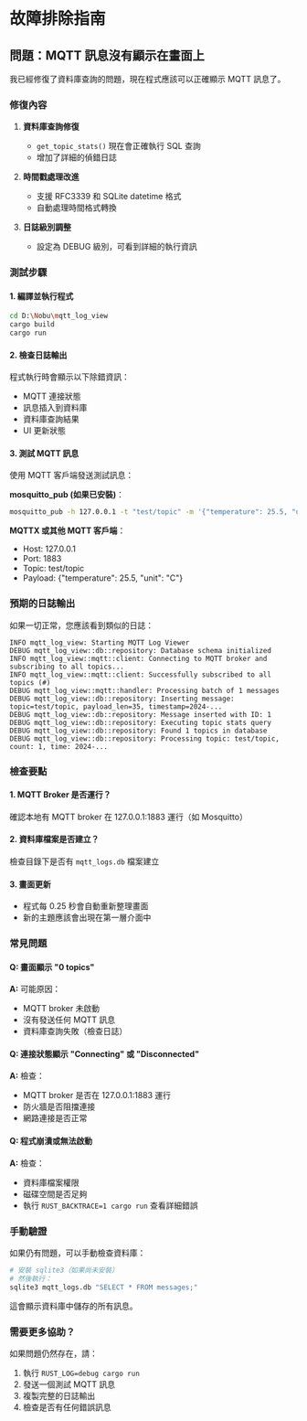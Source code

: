 # 故障排除指南

## 問題：MQTT 訊息沒有顯示在畫面上

我已經修復了資料庫查詢的問題，現在程式應該可以正確顯示 MQTT 訊息了。

### 修復內容

1. **資料庫查詢修復**
   - `get_topic_stats()` 現在會正確執行 SQL 查詢
   - 增加了詳細的偵錯日誌

2. **時間戳處理改進**
   - 支援 RFC3339 和 SQLite datetime 格式
   - 自動處理時間格式轉換

3. **日誌級別調整**
   - 設定為 DEBUG 級別，可看到詳細的執行資訊

### 測試步驟

#### 1. 編譯並執行程式
```bash
cd D:\Nobu\mqtt_log_view
cargo build
cargo run
```

#### 2. 檢查日誌輸出
程式執行時會顯示以下除錯資訊：
- MQTT 連接狀態
- 訊息插入到資料庫
- 資料庫查詢結果
- UI 更新狀態

#### 3. 測試 MQTT 訊息
使用 MQTT 客戶端發送測試訊息：

**mosquitto_pub (如果已安裝)**：
```bash
mosquitto_pub -h 127.0.0.1 -t "test/topic" -m '{"temperature": 25.5, "unit": "C"}'
```

**MQTTX 或其他 MQTT 客戶端**：
- Host: 127.0.0.1
- Port: 1883  
- Topic: test/topic
- Payload: {"temperature": 25.5, "unit": "C"}

### 預期的日誌輸出

如果一切正常，您應該看到類似的日誌：

```
INFO mqtt_log_view: Starting MQTT Log Viewer
DEBUG mqtt_log_view::db::repository: Database schema initialized  
INFO mqtt_log_view::mqtt::client: Connecting to MQTT broker and subscribing to all topics...
INFO mqtt_log_view::mqtt::client: Successfully subscribed to all topics (#)
DEBUG mqtt_log_view::mqtt::handler: Processing batch of 1 messages
DEBUG mqtt_log_view::db::repository: Inserting message: topic=test/topic, payload_len=35, timestamp=2024-...
DEBUG mqtt_log_view::db::repository: Message inserted with ID: 1
DEBUG mqtt_log_view::db::repository: Executing topic stats query
DEBUG mqtt_log_view::db::repository: Found 1 topics in database
DEBUG mqtt_log_view::db::repository: Processing topic: test/topic, count: 1, time: 2024-...
```

### 檢查要點

#### 1. MQTT Broker 是否運行？
確認本地有 MQTT broker 在 127.0.0.1:1883 運行（如 Mosquitto）

#### 2. 資料庫檔案是否建立？
檢查目錄下是否有 `mqtt_logs.db` 檔案建立

#### 3. 畫面更新
- 程式每 0.25 秒會自動重新整理畫面
- 新的主題應該會出現在第一層介面中

### 常見問題

#### Q: 畫面顯示 "0 topics"
**A:** 可能原因：
- MQTT broker 未啟動
- 沒有發送任何 MQTT 訊息
- 資料庫查詢失敗（檢查日誌）

#### Q: 連接狀態顯示 "Connecting" 或 "Disconnected"
**A:** 檢查：
- MQTT broker 是否在 127.0.0.1:1883 運行
- 防火牆是否阻擋連接
- 網路連接是否正常

#### Q: 程式崩潰或無法啟動
**A:** 檢查：
- 資料庫檔案權限
- 磁碟空間是否足夠
- 執行 `RUST_BACKTRACE=1 cargo run` 查看詳細錯誤

### 手動驗證

如果仍有問題，可以手動檢查資料庫：

```bash
# 安裝 sqlite3（如果尚未安裝）
# 然後執行：
sqlite3 mqtt_logs.db "SELECT * FROM messages;"
```

這會顯示資料庫中儲存的所有訊息。

### 需要更多協助？

如果問題仍然存在，請：
1. 執行 `RUST_LOG=debug cargo run`
2. 發送一個測試 MQTT 訊息
3. 複製完整的日誌輸出
4. 檢查是否有任何錯誤訊息